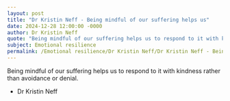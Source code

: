 ```yaml
---
layout: post
title: "Dr Kristin Neff - Being mindful of our suffering helps us"
date: 2024-12-28 12:00:00 -0000
author: Dr Kristin Neff
quote: "Being mindful of our suffering helps us to respond to it with kindness rather than avoidance or denial."
subject: Emotional resilience
permalink: /Emotional resilience/Dr Kristin Neff/Dr Kristin Neff - Being mindful of our suffering helps us
---
```


Being mindful of our suffering helps us to respond to it with kindness rather than avoidance or denial.

- Dr Kristin Neff
